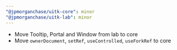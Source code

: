 ```yaml
---
"@jpmorganchase/uitk-core": minor
"@jpmorganchase/uitk-lab": minor
---
```


- Move Tooltip, Portal and Window from lab to core
- Move `ownerDocument`, `setRef`, `useControlled`, `useForkRef` to core
